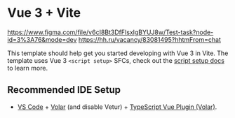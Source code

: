 # Vue 3 + Vite
https://www.figma.com/file/v6cI8Bt3DfFIsxlgBYUJ8w/Test-task?node-id=3%3A76&mode=dev
https://hh.ru/vacancy/83081495?hhtmFrom=chat

This template should help get you started developing with Vue 3 in Vite. The template uses Vue 3 `<script setup>` SFCs, check out the [script setup docs](https://v3.vuejs.org/api/sfc-script-setup.html#sfc-script-setup) to learn more.

## Recommended IDE Setup

- [VS Code](https://code.visualstudio.com/) + [Volar](https://marketplace.visualstudio.com/items?itemName=Vue.volar) (and disable Vetur) + [TypeScript Vue Plugin (Volar)](https://marketplace.visualstudio.com/items?itemName=Vue.vscode-typescript-vue-plugin).
